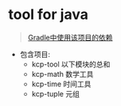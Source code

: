 # tool for java

> [Gradle中使用该项目的依赖](https://gitee.com/gin9/MavenRepos)

- 包含项目:
    - kcp-tool 以下模块的总和
    - kcp-math 数学工具
    - kcp-time 时间工具
    - kcp-tuple 元组


